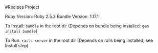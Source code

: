 #Recipes Project

Ruby Version: Ruby 2.5.3
Bundle Version: 1.17.1

To Install: `bundle` in the root dir (Depends on bundle being installed: `gem install bundle`)

To Run: `rails server` in the root dir (Depends on rails being installed, see Install step)

